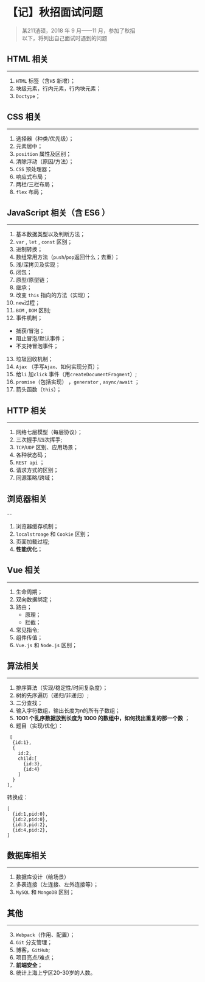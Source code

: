 # 【记】秋招面试问题


> 某211渣硕，2018 年 9 月——11 月，参加了秋招</br>
> 以下，将列出自己面试时遇到的问题

## HTML 相关
---
1. `HTML` 标签（含`H5` 新增）；
2. 块级元素，行内元素，行内块元素；
3. `Doctype`；


## CSS 相关
---
1. 选择器（种类/优先级）；
2. 元素居中；
3. `position` 属性及区别；
4. 清除浮动（原因/方法）；
5. `CSS` 预处理器；
6. 响应式布局；
7. 两栏/三栏布局；
8. `flex` 布局；


## JavaScript 相关（含 ES6 ）
---
1. 基本数据类型以及判断方法；
2. `var` , `let` , `const` 区别；
3. 进制转换；
4. 数组常用方法（`push`/`pop`返回什么；去重）；
5. 浅/深拷贝及实现；
6. 闭包；
7. 原型/原型链；
8. 继承；
9. 改变 `this` 指向的方法（实现）；
10. `new`过程；
11. `BOM` , `DOM` 区别;
12. 事件机制；
   +  捕获/冒泡；
   +  阻止冒泡/默认事件；
   +  不支持冒泡事件；
13. 垃圾回收机制；
14. `Ajax` （手写`Ajax`、如何实现分页）；
15. 给`li` 加`click` 事件（用`createDocumentFragment`）;
16. `promise`（包括实现） ，`generator` , `async/await` ；
17. 箭头函数（`this`）；


## HTTP 相关
---
1. 网络七层模型（每层协议）；
2. 三次握手/四次挥手;
3. `TCP`/`UDP` 区别、应用场景；
4. 各种状态码；
5. `REST api` ；
6. 请求方式的区别；
7. 同源策略/跨域；


## 浏览器相关
--
1. 浏览器缓存机制；
2. `localstroage` 和 `Cookie` 区别；
3. 页面加载过程;
4. **性能优化**；


## Vue 相关
---
1. 生命周期；
2. 双向数据绑定；
3. 路由；
   + 原理；
   + 拦截；
4. 常见指令;
5. 组件传值；
6. `Vue.js` 和 `Node.js` 区别；


## 算法相关
---
1. 排序算法（实现/稳定性/时间复杂度）；
3. 树的先序遍历（递归/非递归）;
5. 二分查找；
4. 输入字符数组，输出长度为n的所有子数组；
2. **1001 个乱序数据放到长度为 1000 的数组中，如何找出重复的那一个数** ；
15. 题目（实现/优化）：
```
 [
  {id:1},
  {
    id:2,
    child:[
      {id:3},
      {id:4}
    ]
  }
],
```
转换成：
```
[
  {id:1,pid:0},
  {id:2,pid:0},
  {id:3,pid:2},
  {id:4,pid:2},
]
```


## 数据库相关
---
1. 数据库设计（给场景）
2. 多表连接（左连接、左外连接等）；
3. `MySQL` 和 `MongoDB` 区别；


## 其他
---
3. `Webpack`（作用、配置）；
4. `Git` 分支管理；
1. 博客，`GitHub`;
2. 项目亮点/难点；
5. **前端安全**；
4. 统计上海上宁区20-30岁的人数。
